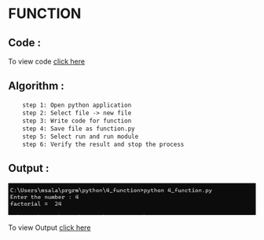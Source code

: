 # FUNCTION

## Code :

To view code [click here](./4_function.py)

## Algorithm :


```Algorithm
    step 1: Open python application
    step 2: Select file -> new file
    step 3: Write code for function
    step 4: Save file as function.py
    step 5: Select run and run module
    step 6: Verify the result and stop the process
```

## Output :

![image](output.png)

To view Output [click here](./output.png)
